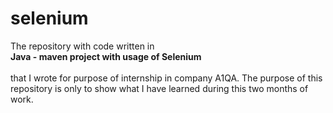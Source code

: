 # selenium
The repository with code written in <br>
<b>Java - maven project with usage of Selenium</b> <br>
<br>that I wrote for purpose of internship in company A1QA. The purpose of this repository is only to show what I have learned during this two months of work. 
